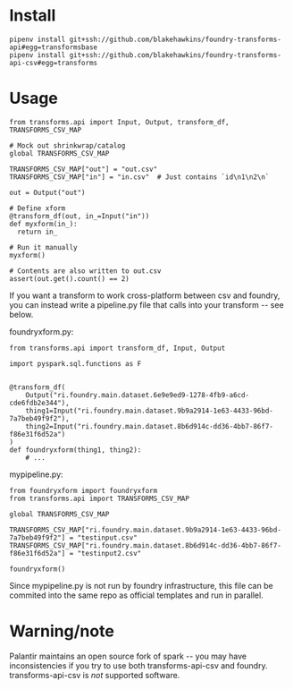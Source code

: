 # Install

```
pipenv install git+ssh://github.com/blakehawkins/foundry-transforms-api#egg=transformsbase
pipenv install git+ssh://github.com/blakehawkins/foundry-transforms-api-csv#egg=transforms
```

# Usage

```
from transforms.api import Input, Output, transform_df, TRANSFORMS_CSV_MAP

# Mock out shrinkwrap/catalog
global TRANSFORMS_CSV_MAP

TRANSFORMS_CSV_MAP["out"] = "out.csv"
TRANSFORMS_CSV_MAP["in"] = "in.csv"  # Just contains `id\n1\n2\n`

out = Output("out")

# Define xform
@transform_df(out, in_=Input("in"))
def myxform(in_):
  return in_

# Run it manually
myxform()

# Contents are also written to out.csv
assert(out.get().count() == 2)
```

If you want a transform to work cross-platform between csv and foundry, you can instead write a pipeline.py file that
calls into your transform -- see below.

foundryxform.py:

```
from transforms.api import transform_df, Input, Output

import pyspark.sql.functions as F


@transform_df(
    Output("ri.foundry.main.dataset.6e9e9ed9-1278-4fb9-a6cd-cde6fdb2e344"),
    thing1=Input("ri.foundry.main.dataset.9b9a2914-1e63-4433-96bd-7a7beb49f9f2"),
    thing2=Input("ri.foundry.main.dataset.8b6d914c-dd36-4bb7-86f7-f86e31f6d52a")
)
def foundryxform(thing1, thing2):
    # ...
```

mypipeline.py:

```
from foundryxform import foundryxform
from transforms.api import TRANSFORMS_CSV_MAP

global TRANSFORMS_CSV_MAP

TRANSFORMS_CSV_MAP["ri.foundry.main.dataset.9b9a2914-1e63-4433-96bd-7a7beb49f9f2"] = "testinput.csv"
TRANSFORMS_CSV_MAP["ri.foundry.main.dataset.8b6d914c-dd36-4bb7-86f7-f86e31f6d52a"] = "testinput2.csv"

foundryxform()
```

Since mypipeline.py is not run by foundry infrastructure, this file can be commited into the same repo as official
templates and run in parallel.

# Warning/note

Palantir maintains an open source fork of spark -- you may have inconsistencies if you try to use both
transforms-api-csv and foundry. transforms-api-csv is *not* supported software.
